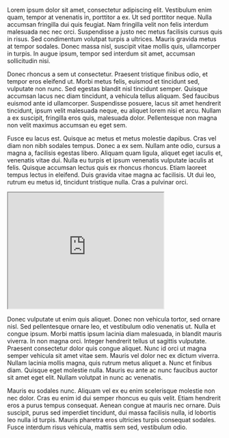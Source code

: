 Lorem ipsum dolor sit amet, consectetur adipiscing elit. Vestibulum enim quam, tempor at venenatis in, porttitor a ex. Ut sed porttitor neque. Nulla accumsan fringilla dui quis feugiat. Nam fringilla velit non felis interdum malesuada nec nec orci. Suspendisse a justo nec metus facilisis cursus quis in risus. Sed condimentum volutpat turpis a ultrices. Mauris gravida metus at tempor sodales. Donec massa nisl, suscipit vitae mollis quis, ullamcorper in turpis. In augue ipsum, tempor sed interdum sit amet, accumsan sollicitudin nisi.

Donec rhoncus a sem ut consectetur. Praesent tristique finibus odio, et tempor eros eleifend ut. Morbi metus felis, euismod et tincidunt sed, vulputate non nunc. Sed egestas blandit nisl tincidunt semper. Quisque accumsan lacus nec diam tincidunt, a vehicula tellus aliquam. Sed faucibus euismod ante id ullamcorper. Suspendisse posuere, lacus sit amet hendrerit tincidunt, ipsum velit malesuada neque, eu aliquet lorem nisi et arcu. Nullam a ex suscipit, fringilla eros quis, malesuada dolor. Pellentesque non magna non velit maximus accumsan eu eget sem.

Fusce eu lacus est. Quisque ac metus et metus molestie dapibus. Cras vel diam non nibh sodales tempus. Donec a ex sem. Nullam ante odio, cursus a magna a, facilisis egestas libero. Aliquam quam ligula, aliquet eget iaculis et, venenatis vitae dui. Nulla eu turpis et ipsum venenatis vulputate iaculis at felis. Quisque accumsan lectus quis ex rhoncus rhoncus. Etiam laoreet tempus lectus in eleifend. Duis gravida vitae magna ac facilisis. Ut dui leo, rutrum eu metus id, tincidunt tristique nulla. Cras a pulvinar orci.

<!--	Exported from Voyant Tools (voyant-tools.org).
The iframe src attribute below uses a relative protocol to better function with both
http and https sites, but if you're embedding this into a local web page (file protocol)
you should add an explicit protocol (https if you're using voyant-tools.org, otherwise
it depends on this server.
Feel free to change the height and width values or other styling below: -->


<iframe style='width: 364px; height: 271px;' src='https://voyant-tools.org/tool/Trends/?query=cultural*&query=culture*&corpus=02e61c0694d063aed1a804490889aef9'></iframe>


<!-- <iframe style="width: auto; height: 1010px;" src="processing/index.html"></iframe> -->

Donec vulputate ut enim quis aliquet. Donec non vehicula tortor, sed ornare nisl. Sed pellentesque ornare leo, et vestibulum odio venenatis ut. Nulla et congue ipsum. Morbi mattis ipsum lacinia diam malesuada, in blandit mauris viverra. In non magna orci. Integer hendrerit tellus ut sagittis vulputate. Praesent consectetur dolor quis congue aliquet. Nunc id orci ut magna semper vehicula sit amet vitae sem. Mauris vel dolor nec ex dictum viverra. Nullam lacinia mollis magna, quis rutrum metus aliquet a. Nunc et finibus diam. Quisque eget molestie nulla. Mauris eu ante ac nunc faucibus auctor sit amet eget elit. Nullam volutpat in nunc ac venenatis.

Mauris eu sodales nunc. Aliquam vel ex eu enim scelerisque molestie non nec dolor. Cras eu enim id dui semper rhoncus eu quis velit. Etiam hendrerit eros a purus tempus consequat. Aenean congue at mauris nec ornare. Duis suscipit, purus sed imperdiet tincidunt, dui massa facilisis nulla, id lobortis leo nulla id turpis. Mauris pharetra eros ultricies turpis consequat sodales. Fusce interdum risus vehicula, mattis sem sed, vestibulum odio.
